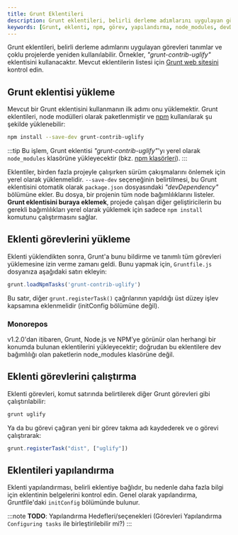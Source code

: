 ```yaml
---
title: Grunt Eklentileri
description: Grunt eklentileri, belirli derleme adımlarını uygulayan görevleri tanımlar ve çoklu projelerde yeniden kullanılabilir. Bu rehber, Grunt eklentilerinin nasıl yükleneceği, görevlerin nasıl çalıştırılacağı ve yapılandırılacağı hakkında önemli bilgiler sağlar.
keywords: [Grunt, eklenti, npm, görev, yapılandırma, node_modules, devDependency]
---
```


Grunt eklentileri, belirli derleme adımlarını uygulayan görevleri tanımlar ve çoklu projelerde yeniden kullanılabilir. Örnekler, _"grunt-contrib-uglify"_ eklentisini kullanacaktır. Mevcut eklentilerin listesi için [Grunt web sitesini](https://gruntjs.com/) kontrol edin.

## Grunt eklentisi yükleme

Mevcut bir Grunt eklentisini kullanmanın ilk adımı onu yüklemektir. Grunt eklentileri, node modülleri olarak paketlenmiştir ve [npm](http://npmjs.org) kullanılarak şu şekilde yüklenebilir:

```bash
npm install --save-dev grunt-contrib-uglify
```

:::tip
Bu işlem, Grunt eklentisi _"grunt-contrib-uglify"_'yı yerel olarak `node_modules` klasörüne yükleyecektir (bkz. [npm klasörleri](https://docs.npmjs.com/files/folders)). 
:::

Eklentiler, birden fazla projeyle çalışırken sürüm çakışmalarını önlemek için yerel olarak yüklenmelidir. `--save-dev` seçeneğinin belirtilmesi, bu Grunt eklentisini otomatik olarak `package.json` dosyasındaki _"devDependency"_ bölümüne ekler. Bu dosya, bir projenin tüm node bağımlılıklarını listeler. **Grunt eklentisini buraya eklemek**, projede çalışan diğer geliştiricilerin bu gerekli bağımlılıkları yerel olarak yüklemek için sadece `npm install` komutunu çalıştırmasını sağlar.

## Eklenti görevlerini yükleme

Eklenti yüklendikten sonra, Grunt'a bunu bildirme ve tanımlı tüm görevleri yüklemesine izin verme zamanı geldi. Bunu yapmak için, `Gruntfile.js` dosyanıza aşağıdaki satırı ekleyin:

```javascript
grunt.loadNpmTasks('grunt-contrib-uglify')
```

Bu satır, diğer `grunt.registerTask()` çağrılarının yapıldığı üst düzey işlev kapsamına eklenmelidir (initConfig bölümüne değil).

### Monorepos

v1.2.0'dan itibaren, Grunt, Node.js ve NPM’ye görünür olan herhangi bir konumda bulunan eklentilerini yükleyecektir; doğrudan bu eklentilere dev bağımlılığı olan paketlerin node_modules klasörüne değil.

## Eklenti görevlerini çalıştırma

Eklenti görevleri, komut satırında belirtilerek diğer Grunt görevleri gibi çalıştırılabilir:

```bash
grunt uglify
```

Ya da bu görevi çağıran yeni bir görev takma adı kaydederek ve o görevi çalıştırarak:

```javascript
grunt.registerTask("dist", ["uglify"])
```

## Eklentileri yapılandırma

Eklenti yapılandırması, belirli eklentiye bağlıdır, bu nedenle daha fazla bilgi için eklentinin belgelerini kontrol edin. Genel olarak yapılandırma, Gruntfile'daki `initConfig` bölümünde bulunur.

:::note
**TODO**: Yapılandırma Hedefleri/seçenekleri (Görevleri Yapılandırma `Configuring tasks` ile birleştirilebilir mi?) 
:::